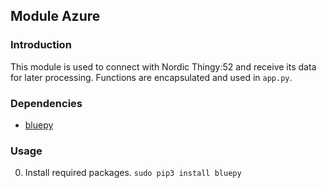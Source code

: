 ## Module Azure

### Introduction
This module is used to connect with Nordic Thingy:52 and receive its data for
later processing. Functions are encapsulated and used in `app.py`. </br>

### Dependencies
- [bluepy](https://github.com/IanHarvey/bluepy)

### Usage
0. Install required packages.
   `sudo pip3 install bluepy`
